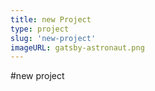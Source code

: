 ```yaml
---
title: new Project
type: project
slug: 'new-project'
imageURL: gatsby-astronaut.png
---
```

#new project
